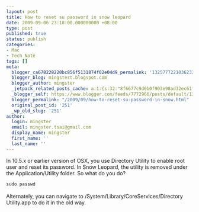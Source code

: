 ```yaml
---
layout: post
title: How to reset su password in snow leopard
date: 2009-09-06 23:18:00.000000000 +08:00
type: post
published: true
status: publish
categories:
- Mac
- Tech Note
tags: []
meta:
  blogger_ca678228220bc856f5131874f02e04d9_permalink: '1325777221036233048'
  blogger_blog: mingstert.blogspot.com
  blogger_author: mingster
  _jetpack_related_posts_cache: a:1:{s:32:"8f6677c9d6b0f903e98ad32ec61f8deb";a:2:{s:7:"expires";i:1455828729;s:7:"payload";a:3:{i:0;a:1:{s:2:"id";i:373;}i:1;a:1:{s:2:"id";i:258;}i:2;a:1:{s:2:"id";i:253;}}}}
  _blogger_self: https://www.blogger.com/feeds/7772966/posts/default/1325777221036233048
  blogger_permalink: "/2009/09/how-to-reset-su-password-in-snow.html"
  original_post_id: '251'
  _wp_old_slug: '251'
author:
  login: mingster
  email: mingster.tsai@gmail.com
  display_name: mingster
  first_name: ''
  last_name: ''
---
```

<p>In 10.5.x or <span class="blsp-spelling-corrected" id="SPELLING_ERROR_0">earlier</span> version of <span class="blsp-spelling-error" id="SPELLING_ERROR_1">OSX</span>, you use Directory Utility to enable root user and reset its password. In Snow Leopard, the utility is removed under the Application/Utility folder.  So what do you do?<br /><code><br /><span class="blsp-spelling-error" id="SPELLING_ERROR_2">sudo</span> <span class="blsp-spelling-error" id="SPELLING_ERROR_3">passwd</span><br /></code><br />Alternately, you can navigate to /System/Library/<span class="blsp-spelling-error" id="SPELLING_ERROR_4">CoreServices</span>/Directory Utility.app to do it in the old way.</p>
